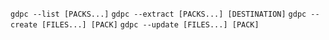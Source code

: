 `gdpc --list [PACKS...]`
`gdpc --extract [PACKS...] [DESTINATION]`
`gdpc --create [FILES...] [PACK]`
`gdpc --update [FILES...] [PACK]`